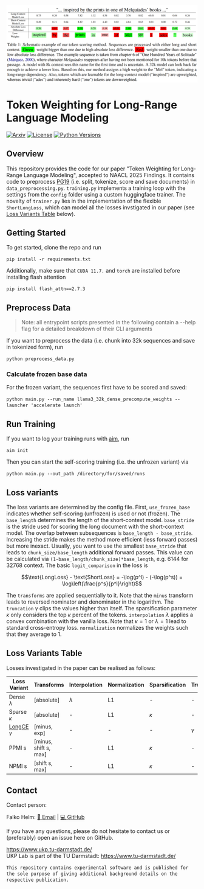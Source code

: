
<p  align="center">
  <img src='logo.png' width='1000'>
</p>

# Token Weighting for Long-Range Language Modeling
[![Arxiv](https://img.shields.io/badge/Arxiv-2502.NNNNN-red?style=flat-square&logo=arxiv&logoColor=white)](https://put-here-your-paper.com)
[![License](https://img.shields.io/github/license/UKPLab/naacl2025-token-weighting)](https://opensource.org/licenses/Apache-2.0)
[![Python Versions](https://img.shields.io/badge/Python-3.10-blue.svg?style=flat&logo=python&logoColor=white)](https://www.python.org/)
## Overview
This repository provides the code for our paper "Token Weighting for Long-Range Language Modeling", accepted to NAACL 2025 Findings.
It contains code to preprocess [PG19](https://huggingface.co/datasets/deepmind/pg19) (i.e. split, tokenize, score and save documents) in `data_preprocessing.py`. `training.py` 
implements a training loop with the settings from the `config` folder using a custom
huggingface trainer. The novelty of `trainer.py` lies in the implementation of the flexible
`ShortLongLoss`, which can model all the losses invstigated in our paper (see [Loss Variants Table](#loss-variants-table) below).
## Getting Started
To get started, clone the repo and run 

```
pip install -r requirements.txt
```
Additionally, make sure that `CUDA 11.7.` and `torch` are installed before installing flash attention
```
pip install flash_attn==2.7.3
```
## Preprocess Data
> Note: all entrypoint scripts presented in the following contain
> a --help flag for a detailed breakdown of their CLI arguments

If you want to preprocess the data (i.e. chunk into 32k sequences and save in tokenized form), run

```
python preprocess_data.py
```

### Calculate frozen base data
For the frozen variant, the sequences first have to be scored and saved: 

```
python main.py --run_name llama3_32k_dense_precompute_weights --launcher 'accelerate launch'
```

## Run Training
If you want to log your training runs with [aim](https://aimstack.readthedocs.io/en/latest/overview.html), run 

```
aim init
```

Then you can start the self-scoring training (i.e. the unfrozen variant) via

```
python main.py --out_path /directory/for/saved/runs
```

## Loss variants
The loss variants are determined by the config file. First, `use_frozen_base` indicates
whether self-scoring (unfrozen) is used or not (frozen). The `base_length` determines the
length of the short-context model. `base_stride` is the stride used for scoring the long document
with the short-context model. The overlap between subsequences is `base_length - base_stride`. Increasing
the stride makes the method more efficient (less forward passes) but more inexact. Usually, you want to use the
smallest `base_stride` that leads to `chunk_size/base_length` additional forward passes. This value
can be calculated via `(1-base_length/chunk_size)*base_length`, e.g. 6144 for 32768 context.
The basic `logit_comparison` in the loss is 

$$\text{LongLoss} - \text{ShortLoss} = -\log(p^l) - (-\log(p^s)) = \log\left(\frac{p^s}{p^l}\right)$$

The `transforms` are applied sequentially to it. Note that the `minus` transform leads to reversed nominator and denominator in the logarithm.
The `truncation` $\gamma$ clips the values higher than itself. The sparsification parameter $\kappa$ only considers the top $\kappa$ percent of the tokens.
`interpolation` $\lambda$ applies a convex combination with the vanilla loss. Note that $\kappa=1$ or $\lambda=1$ lead to standard cross-entropy loss.
`normalization` normalizes the weights such that they average to 1.

## Loss Variants Table
Losses investigated in the paper can be realised as follows:

| Loss Variant                                                  | Transforms            | Interpolation | Normalization | Sparsification | Truncation | 
|---------------------------------------------------------------|-----------------------|---------------|---------------|----------------|------------|
| Dense $\lambda$                                               | [absolute]            | $\lambda$     | L1            | -              | -          |
| Sparse $\kappa$                                               | [absolute]            | -             | L1            | $\kappa$       | -          | 
| [LongCE](https://openreview.net/forum?id=fL4qWkSmtM) $\gamma$ | [minus, exp]          | -             | -             | -              | $\gamma$   | 
| PPMI s                                                        | [minus, shift s, max] | -             | L1            | $\kappa$       | -          | 
| NPMI s                                                        | [shift s, max]        | -             | L1            | $\kappa$       | -          | 

## Contact

Contact person:

Falko Helm: [📧 Email](mailto:falko.helm@tu-darmstadt.de) | [💻 GitHub](https://github.com/falko1)

If you have any questions, please do not hesitate to contact us or (preferably) open an issue here on GitHub.

https://www.ukp.tu-darmstadt.de/   
UKP Lab is part of the TU Darmstadt: https://www.tu-darmstadt.de/

```
This repository contains experimental software and is published for the sole purpose of giving additional background details on the respective publication.
```